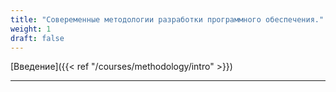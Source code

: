 ```yaml
---
title: "Совеременные методологии разработки программного обеспечения."
weight: 1
draft: false
---
```


[Введение]({{< ref "/courses/methodology/intro" >}})

---
